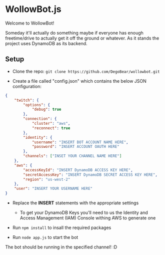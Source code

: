 # WollowBot.js

Welcome to WollowBot!

Someday it'll actually do something maybe if everyone has enough freetime/drive to actually get it off the ground or whatever. As it stands the project uses DynamoDB as its backend.

## Setup

* Clone the repo: `git clone https://github.com/DegoBear/wollowbot.git`

* Create a file called "config.json" which contains the below JSON configuration:

```json
{	
	"twitch": {
		"options": { 
			"debug": true 
		},
		"connection": {
			"cluster": "aws",
			"reconnect": true
		},
		"identity": {
			"username": "INSERT BOT ACCOUNT NAME HERE",
			"password": "INSERT ACCOUNT OAUTH HERE"
		},
		"channels": ["INSET YOUR CHANNEL NAME HERE"]
	},
	"aws": {
		"accessKeyId": "INSERT DynamoDB ACCESS KEY HERE",
		"secretAccessKey": "INSERT DynamoDB SECRET ACCESS KEY HERE",
		"region": "us-west-2"
	},
	"user": "INSERT YOUR USERNAME HERE"
}
```
* Replace the **INSERT** statements with the appropriate settings
	- To get your DynamoDB Keys you'll need to us the Identity and Access Management (IAM) Console withing AWS to generate one

* Run `npm install` to insall the required packages

* Run `node app.js` to start the bot

The bot should be running in the specified channel! :D